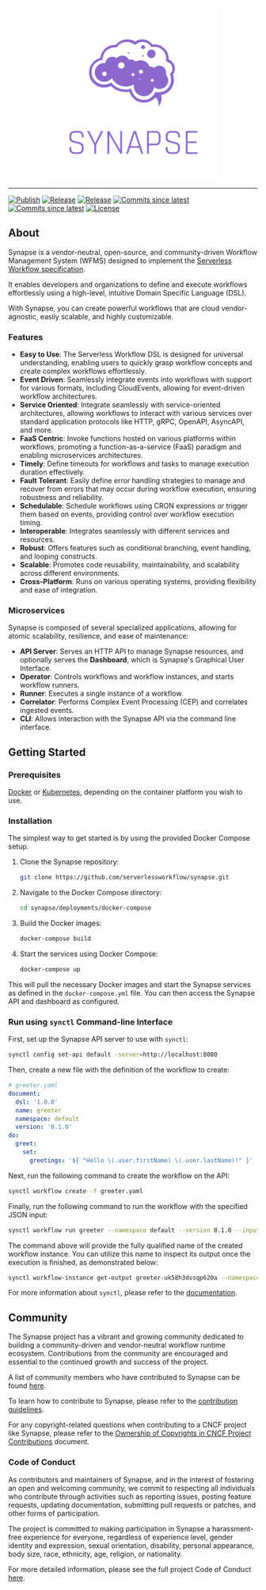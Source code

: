 <p align="center">
  <img src="assets/images/transparent_logo.png" height="350px" alt="Synapse Logo"/>
</p>

---

[![Publish](https://github.com/serverlessworkflow/synapse/actions/workflows/publish.yml/badge.svg)](https://github.com/serverlessworkflow/synapse/actions/workflows/publish.yml)
[![Release](https://img.shields.io/github/v/release/serverlessworkflow/synapse?include_prereleases)](https://github.com/serverlessworkflow/synapse/releases/latest)
[![Release](https://img.shields.io/github/release-date/serverlessworkflow/synapse?color=blueviolet)](https://github.com/serverlessworkflow/synapse/releases/latest)
[![Commits since latest](https://img.shields.io/github/commits-since/serverlessworkflow/synapse/latest)](https://github.com/serverlessworkflow/synapse/commits/)
[![Commits since latest](https://img.shields.io/github/last-commit/serverlessworkflow/synapse?color=blueviolet)](https://github.com/serverlessworkflow/synapse/commits/)
[![License](https://img.shields.io/github/license/serverlessworkflow/synapse?label=License&color=important)](https://github.com/serverlessworkflow/synapse/blob/main/LICENSE)

## About

Synapse is a vendor-neutral, open-source, and community-driven Workflow Management System (WFMS) designed to implement the [Serverless Workflow specification](https://github.com/serverlessworkflow/specification). 

It enables developers and organizations to define and execute workflows effortlessly using a high-level, intuitive Domain Specific Language (DSL). 

With Synapse, you can create powerful workflows that are cloud vendor-agnostic, easily scalable, and highly customizable.

### Features

- **Easy to Use**: The Serverless Workflow DSL is designed for universal understanding, enabling users to quickly grasp workflow concepts and create complex workflows effortlessly.
- **Event Driven**: Seamlessly integrate events into workflows with support for various formats, including CloudEvents, allowing for event-driven workflow architectures.
- **Service Oriented**: Integrate seamlessly with service-oriented architectures, allowing workflows to interact with various services over standard application protocols like HTTP, gRPC, OpenAPI, AsyncAPI, and more.
- **FaaS Centric**: Invoke functions hosted on various platforms within workflows, promoting a function-as-a-service (FaaS) paradigm and enabling microservices architectures.
- **Timely**: Define timeouts for workflows and tasks to manage execution duration effectively.
- **Fault Tolerant**: Easily define error handling strategies to manage and recover from errors that may occur during workflow execution, ensuring robustness and reliability.
- **Schedulable**: Schedule workflows using CRON expressions or trigger them based on events, providing control over workflow execution timing.
- **Interoperable**: Integrates seamlessly with different services and resources.
- **Robust**: Offers features such as conditional branching, event handling, and looping constructs.
- **Scalable**: Promotes code reusability, maintainability, and scalability across different environments.
- **Cross-Platform**: Runs on various operating systems, providing flexibility and ease of integration.

### Microservices

Synapse is composed of several specialized applications, allowing for atomic scalability, resilience, and ease of maintenance:

- **API Server**: Serves an HTTP API to manage Synapse resources, and optionally serves the **Dashboard**, which is Synapse's Graphical User Interface.
- **Operator**: Controls workflows and workflow instances, and starts workflow runners.
- **Runner**: Executes a single instance of a workflow.
- **Correlator**: Performs Complex Event Processing (CEP) and correlates ingested events.
- **CLI**: Allows interaction with the Synapse API via the command line interface.

## Getting Started

### Prerequisites

[Docker]() or [Kubernetes](), depending on the container platform you wish to use.

### Installation

The simplest way to get started is by using the provided Docker Compose setup. 

1. Clone the Synapse repository:

    ```bash
    git clone https://github.com/serverlessworkflow/synapse.git
    ```

2. Navigate to the Docker Compose directory:

    ```bash
    cd synapse/deployments/docker-compose
    ```

3. Build the Docker images:

    ```bash
    docker-compose build
    ```

4. Start the services using Docker Compose:

    ```bash
    docker-compose up
    ```

This will pull the necessary Docker images and start the Synapse services as defined in the `docker-compose.yml` file. You can then access the Synapse API and dashboard as configured.

### Run using `synctl` Command-line Interface

First, set up the Synapse API server to use with `synctl`:

```bash
synctl config set-api default -server=http://localhost:8080
```

Then, create a new file with the definition of the workflow to create:

```yaml
# greeter.yaml
document:
  dsl: '1.0.0'
  name: greeter
  namespace: default
  version: '0.1.0'
do:
  greet:
    set:
      greetings: '${ "Hello \(.user.firstName) \(.user.lastName)!" }'
```

Next, run the following command to create the workflow on the API:

```bash
synctl workflow create -f greeter.yaml 
```

Finally, run the following command to run the workflow with the specified JSON input:

```bash
synctl workflow run greeter --namespace default --version 0.1.0 --input '{\"user\":{\"firstName\":\"John\",\"lastName\":\"Doe\"}}'
```

The command above will provide the fully qualified name of the created workflow instance. You can utilize this name to inspect its output once the execution is finished, as demonstrated below:

```bash
synctl workflow-instance get-output greeter-uk58h3dssqp620a --namespace default --output yaml
```

For more information about `synctl`, please refer to the [documentation](#synctl).

## Community

The Synapse project has a vibrant and growing community dedicated to building a community-driven and vendor-neutral workflow runtime ecosystem. Contributions from the community are encouraged and essential to the continued growth and success of the project.

A list of community members who have contributed to Synapse can be found [here](./community/README.md).

To learn how to contribute to Synapse, please refer to the [contribution guidelines](CONTRIBUTING.md).

For any copyright-related questions when contributing to a CNCF project like Synapse, please refer to the [Ownership of Copyrights in CNCF Project Contributions](https://github.com/cncf/foundation/blob/master/copyright-notices.md) document.

### Code of Conduct

As contributors and maintainers of Synapse, and in the interest of fostering an open and welcoming community, we commit to respecting all individuals who contribute through activities such as reporting issues, posting feature requests, updating documentation, submitting pull requests or patches, and other forms of participation.

The project is committed to making participation in Synapse a harassment-free experience for everyone, regardless of experience level, gender identity and expression, sexual orientation, disability, personal appearance, body size, race, ethnicity, age, religion, or nationality.

For more detailed information, please see the full project Code of Conduct [here](code-of-conduct.md).

